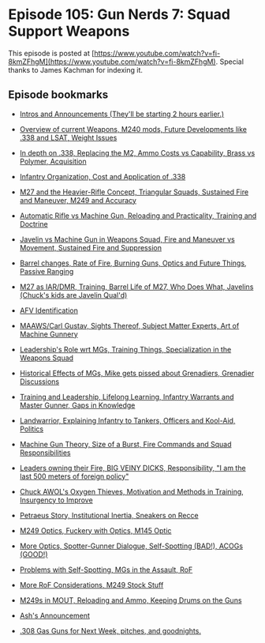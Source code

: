 
Episode 105: Gun Nerds 7: Squad Support Weapons
============================================

This episode is posted at [https://www.youtube.com/watch?v=fi-8kmZFhgM](https://www.youtube.com/watch?v=fi-8kmZFhgM). Special thanks to
James Kachman for indexing it.

Episode bookmarks
---------------------

  * [Intros and Announcements (They'll be starting 2 hours earlier.)](https://www.youtube.com/watch?v=fi-8kmZFhgM&t=0s)

  * [Overview of current Weapons, M240 mods, Future Developments like .338 and LSAT, Weight Issues](https://www.youtube.com/watch?v=fi-8kmZFhgM&t=592s)

  * [In depth on .338, Replacing the M2, Ammo Costs vs Capability, Brass vs Polymer, Acquisition](https://www.youtube.com/watch?v=fi-8kmZFhgM&t=995s)

  * [Infantry Organization, Cost and Application of .338](https://www.youtube.com/watch?v=fi-8kmZFhgM&t=1830s)

  * [M27 and the Heavier-Rifle Concept, Triangular Squads, Sustained Fire and Maneuver, M249 and Accuracy](https://www.youtube.com/watch?v=fi-8kmZFhgM&t=2085s)

  * [Automatic Rifle vs Machine Gun, Reloading and Practicality, Training and Doctrine](https://www.youtube.com/watch?v=fi-8kmZFhgM&t=2860s)

  * [Javelin vs Machine Gun in Weapons Squad, Fire and Maneuver vs Movement, Sustained Fire and Suppression](https://www.youtube.com/watch?v=fi-8kmZFhgM&t=3125s)

  * [Barrel changes, Rate of Fire, Burning Guns, Optics and Future Things, Passive Ranging](https://www.youtube.com/watch?v=fi-8kmZFhgM&t=3680s)

  * [M27 as IAR/DMR, Training, Barrel Life of M27, Who Does What, Javelins (Chuck's kids are Javelin Qual'd)](https://www.youtube.com/watch?v=fi-8kmZFhgM&t=4790s)

  * [AFV Identification](https://www.youtube.com/watch?v=fi-8kmZFhgM&t=5280s)

  * [MAAWS/Carl Gustav, Sights Thereof, Subject Matter Experts, Art of Machine Gunnery](https://www.youtube.com/watch?v=fi-8kmZFhgM&t=5560s)

  * [Leadership's Role wrt MGs, Training Things, Specialization in the Weapons Squad](https://www.youtube.com/watch?v=fi-8kmZFhgM&t=6345s)

  * [Historical Effects of MGs, Mike gets pissed about Grenadiers, Grenadier Discussions](https://www.youtube.com/watch?v=fi-8kmZFhgM&t=7060s)

  * [Training and Leadership, Lifelong Learning, Infantry Warrants and Master Gunner, Gaps in Knowledge](https://www.youtube.com/watch?v=fi-8kmZFhgM&t=8090s)

  * [Landwarrior, Explaining Infantry to Tankers, Officers and Kool-Aid, Politics](https://www.youtube.com/watch?v=fi-8kmZFhgM&t=8790s)

  * [Machine Gun Theory, Size of a Burst, Fire Commands and Squad Responsibilities](https://www.youtube.com/watch?v=fi-8kmZFhgM&t=9555s)

  * [Leaders owning their Fire,  BIG VEINY DICKS, Responsibility, "I am the last 500 meters of foreign policy"](https://www.youtube.com/watch?v=fi-8kmZFhgM&t=10515s)

  * [Chuck AWOL's Oxygen Thieves, Motivation and Methods in Training, Insurgency to Improve](https://www.youtube.com/watch?v=fi-8kmZFhgM&t=11020s)

  * [Petraeus Story, Institutional Inertia, Sneakers on Recce ](https://www.youtube.com/watch?v=fi-8kmZFhgM&t=11650s)

  * [M249 Optics, Fuckery with Optics, M145 Optic](https://www.youtube.com/watch?v=fi-8kmZFhgM&t=11960s)

  * [More Optics, Spotter-Gunner Dialogue, Self-Spotting (BAD!), ACOGs (GOOD!)](https://www.youtube.com/watch?v=fi-8kmZFhgM&t=12705s)

  * [Problems with Self-Spotting, MGs in the Assault, RoF](https://www.youtube.com/watch?v=fi-8kmZFhgM&t=13050s)

  * [More RoF Considerations, M249 Stock Stuff](https://www.youtube.com/watch?v=fi-8kmZFhgM&t=14240s)

  * [M249s in MOUT, Reloading and Ammo, Keeping Drums on the Guns](https://www.youtube.com/watch?v=fi-8kmZFhgM&t=14610s)

  * [Ash's Announcement](https://www.youtube.com/watch?v=fi-8kmZFhgM&t=15485s)

  * [.308 Gas Guns for Next Week, pitches, and goodnights.](https://www.youtube.com/watch?v=fi-8kmZFhgM&t=15770s)
